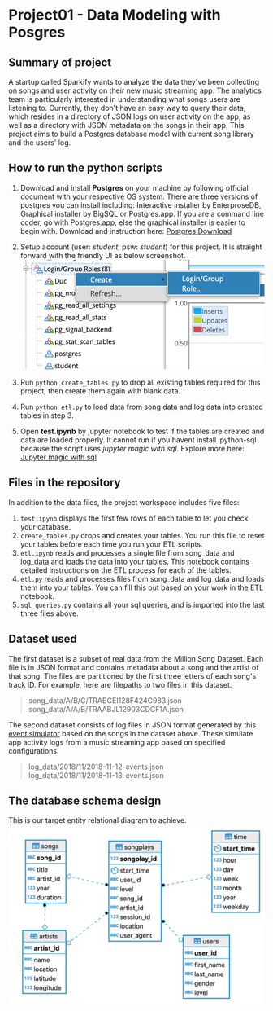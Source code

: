 
# Project01 - Data Modeling with Posgres
## Summary of project
A startup called Sparkify wants to analyze the data they've been collecting on songs and user activity on their new music streaming app. The analytics team is particularly interested in understanding what songs users are listening to. Currently, they don't have an easy way to query their data, which resides in a directory of JSON logs on user activity on the app, as well as a directory with JSON metadata on the songs in their app.
This project aims to build a Postgres database model with current song library and the users' log.

## How to run the python scripts
1. Download and install **Postgres** on your machine by following official document with your respective OS system. There are three versions of postgres you can install including: Interactive installer by EnterproseDB, Graphical installer by BigSQL or Postgres.app. If you are a command line coder, go with Postgres.app; else the graphical installer is easier to begin with. Download and instruction here: [Postgres Download](https://www.postgresql.org/download)

2. Setup account (user: *student*, psw: *student*) for this project. It is straight forward with the friendly UI as below screenshot.
![User Setup](/images/UserSetup.png)

3. Run `python create_tables.py` to drop all existing tables required for this project, then create them again with blank data.

4. Run `python etl.py` to load data from song data and log data into created tables in step 3.

5. Open **test.ipynb** by jupyter notebook to test if the tables are created and data are loaded properly. It cannot run if you havent install ipython-sql because the script uses *jupyter magic with sql*. Explore more here: [Jupyter magic with sql](https://towardsdatascience.com/jupyter-magics-with-sql-921370099589)

## Files in the repository
In addition to the data files, the project workspace includes five files:
1. `test.ipynb` displays the first few rows of each table to let you check your database.
2. `create_tables.py` drops and creates your tables. You run this file to reset your tables before each time you run your ETL scripts.
3. `etl.ipynb` reads and processes a single file from song_data and log_data and loads the data into your tables. This notebook contains detailed instructions on the ETL process for each of the tables.
4. `etl.py` reads and processes files from song_data and log_data and loads them into your tables. You can fill this out based on your work in the ETL notebook.
5. `sql_queries.py` contains all your sql queries, and is imported into the last three files above.

## Dataset used
 The first dataset is a subset of real data from the Million Song Dataset. Each file is in JSON format and contains metadata about a song and the artist of that song. The files are partitioned by the first three letters of each song's track ID. For example, here are filepaths to two files in this dataset.
> song_data/A/B/C/TRABCEI128F424C983.json <br/>
 song_data/A/A/B/TRAABJL12903CDCF1A.json

The second dataset consists of log files in JSON format generated by this [event simulator](https://github.com/Interana/eventsim) based on the songs in the dataset above. These simulate app activity logs from a music streaming app based on specified configurations.
> log_data/2018/11/2018-11-12-events.json <br/>
log_data/2018/11/2018-11-13-events.json

## The database schema design
This is our target entity relational diagram to achieve.
![Sparkify ERD](/images/SparkifyERD.png)

